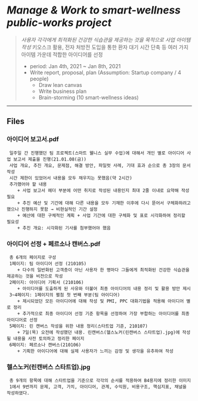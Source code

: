 # _Manage & Work to smart-wellness public-works project_
> _사용자 각각에게 최적화된 건강한 식습관을 제공하는 것을 목적으로 사업 아이템 작성_
> 키오스크 활용, 전자 처방전 도입을 통한 환자 대기 시간 단축 등 여러 가지 아이템 가운데 적합한 아이디어를 선정
>  + period: Jan 4th, 2021 ~ Jan 8th, 2021
>  + Write report, proposal, plan (Assumption: Startup company / 4 people)
>    - Draw lean canvas
>    - Write business plan
>    - Brain-storming (10 smart-wellness ideas)
***

## Files
### 아이디어 보고서.pdf
	 일주일 간 진행했던 팀 프로젝트(스마트 웰니스 실무 수업)에 대해서 개인 별로 아이디어 사업 보고서 제출을 진행(21.01.08(금))
	 사업 개요, 추진 개요, 문제점, 해결 방안, 파일럿 사례, 기대 효과 순으로 총 3장의 문서 작성
	 시간 제한이 있었어서 내용을 모두 채우지는 못했음(약 2시간)
	 추가했어야 할 내용
		+ 사업 보고서 헤더 부분에 어떤 취지로 작성된 내용인지 최대 2줄 이내로 요약해 작성 필요
		+ 추진 예산 및 기간에 대해 다른 내용을 모두 기재한 이후에 다시 뜯어서 구체화하려고 했으나 진행하지 못함 → 비현실적인 기간 설정
		+ 예산에 대한 구체적인 계획 + 사업 기간에 대한 구체화 및 표로 시각화하여 정리할 필요성
		+ 추진 개요: 시각화된 기사를 첨부했어야 했음

### 아이디어 선정 + 페르소나 캔버스.pdf
	 총 6개의 페이지로 구성
	 1페이지: 팀 아이디어 선정 (210105)
		+ 다수의 일반화된 고객층이 아닌 사용자 한 명마다 그들에게 최적화된 건강한 식습관을 제공하는 것을 비전으로 작성
	 2페이지: 아이디어 기획서 (210106)
		+ 아이디어를 도출하게 된 사유와 더불어 최종 아이디어의 내용 정리 및 활용 방안 제시
	 3~4페이지: 1페이지의 펼첨 첫 번째 부분(팀 아이디어)
		+ 제시되었던 모든 아이디어에 대해 작성 및 PMI, PPC 대화기법을 적용해 아이디어 별로 정리
		+ 추가적으로 최종 아이디어 선정 기준 항목을 선정하여 가장 부합하는 아이디어를 최종 아이디어로 선정
	 5페이지: 린 캔버스 작성을 위한 내용 정리(스타트업 기준, 210107)
		+ 7일(목) 오전에 작성했던 내용. 린캔버스(헬스노커(린캔버스 스타트업).jpg)에 작성될 내용을 사전 토의하고 정리한 페이지
	 6페이지: 페르소나 캔버스(210106)
		+ 기획한 아이디어에 대해 실제 사용자가 느끼는 감정 및 생각을 유추하여 작성

### 헬스노커(린캔버스 스타트업).jpg
	 총 9개의 항목에 대해 스타트업을 기준으로 각각의 순서를 적용하여 B4용지에 정리한 이미지
	 1에서 9번까지 문제, 고객, 가치, 아이디어, 관계, 수익원, 비용구조, 핵심지표, 채널을 작성하였다.
